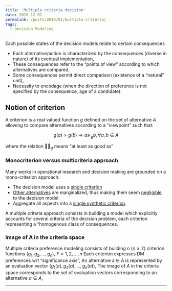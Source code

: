 ```yaml
---
title: 'Multiple criteria decision'
date: 2018-12-01
permalink: /posts/2019/01/multiple-criteria/
tags:
  - Decision Modeling
---
```


Each possible states of the decision models relate to certain consequences
- Each alternative/action is characterized by the consequences (diverse in nature) of its eventual implementation,
- These consequences refer to the “points of view” according to which alternatives are compared,
- Some consequences permit direct comparison (existence of a “natural” unit),
- Necessity to encodage (when the direction of preference is not specified by the consequence, age of a candidate).

## Notion of criterion

A criterion is a real valued function $g$ defined on the set of alternative $A$ allowing to compare alternatives according to a “viewpoint” such that:

$$g(a) > g(b) \Rightarrow a \succeq_{g} b, \forall a, b \in A$$

where the relation $\succeq_{g}$ means “at least as good as”

### Monocriterion versus multicriteria approach

Many works in operational research and decision making are grounded on a mono-criterion approach:
- The decision model uses a <u>single criterion</u>
- <u>Other alternatives</u> are marginalized, thus making them seem <u>negligible</u> to the decision model
- Aggregate all aspects into a <u>single synthetic criterion</u>.

A multiple criteria approach consists in building a model which explicitly accounts for several criteria of the decision problem, each criterion representing a “homogenous class of consequences.

### Image of A in the criteria space

Multiple criteria preference modeling consists of building $n$ ($n ≥ 2$) criterion functions ($g_{1}, g_{2}, . . . , g_{n}$), $F = {1, 2, . . . , n}$
Each criterion expresses DM preferences wrt “significance
axis”,
An alternative a ∈ A is represented by an evaluation vector $(g_{1}(a), g_{2}(a), . . . , g_{n}(a))$,
The image of $A$ in the criteria space corresponds to the set of evaluation vectors corresponding to an alternative $a \in A$,

------
